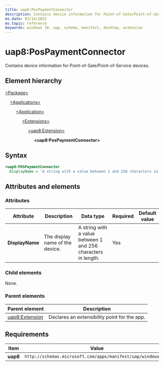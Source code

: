 ```yaml
---
title: uap8:PosPaymentConnector
description: Contains device information for Point-of-Sale/Point-of-Service devices.
ms.date: 03/14/2022
ms.topic: reference
keywords: windows 10, uwp, schema, manifest, desktop, extension 
---
```


# uap8:PosPaymentConnector

Contains device information for Point-of-Sale/Point-of-Service devices.

## Element hierarchy

[\<Package\>](element-package.md)

&nbsp;&nbsp;&nbsp;&nbsp;[\<Applications\>](element-applications.md)

&nbsp;&nbsp;&nbsp;&nbsp; &nbsp;&nbsp;&nbsp;&nbsp;[\<Application\>](element-application.md)

&nbsp;&nbsp;&nbsp;&nbsp; &nbsp;&nbsp;&nbsp;&nbsp; &nbsp;&nbsp;&nbsp;&nbsp;[\<Extensions\>](element-1-extensions.md)

&nbsp;&nbsp;&nbsp;&nbsp; &nbsp;&nbsp;&nbsp;&nbsp; &nbsp;&nbsp;&nbsp;&nbsp; &nbsp;&nbsp;&nbsp;&nbsp;[\<uap8:Extension\>](element-uap8-extension.md)

&nbsp;&nbsp;&nbsp;&nbsp; &nbsp;&nbsp;&nbsp;&nbsp; &nbsp;&nbsp;&nbsp;&nbsp; &nbsp;&nbsp;&nbsp;&nbsp; &nbsp;&nbsp;&nbsp;&nbsp;**\<uap8:PosPaymentConnector\>**

## Syntax

```xml
<uap8:POSPaymentConnector
  DisplayName = 'A string with a value between 1 and 256 characters in length.' />
```

## Attributes and elements

### Attributes

| Attribute | Description | Data type | Required | Default value |
|-|-|-|-|-|
| **DisplayName** | The display name of the device. | A string with a value between 1 and 256 characters in length. | Yes |  |

### Child elements

None.

### Parent elements

| Parent element | Description |
|-|-|
| [uap8:Extension](element-uap8-extension.md) | Declares an extensibility point for the app. |

## Requirements

| Item | Value |
|--|--|
| **uap8** | `http://schemas.microsoft.com/appx/manifest/uap/windows10/8` |
